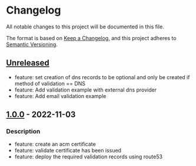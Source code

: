 # Changelog
All notable changes to this project will be documented in this file.

The format is based on [Keep a Changelog](https://keepachangelog.com/en/1.0.0/),
and this project adheres to [Semantic Versioning](https://semver.org/spec/v2.0.0.html).

## [Unreleased]
- feature: set creation of dns records to be optional and only be created if method of validation == DNS
- feature: Add validation example with external dns provider
- feature: Add email validation example

## [1.0.0] - 2022-11-03
### Description
- feature: create an acm certificate
- feature: validate certificate has been issued
- feature: deploy the required validation records using route53

[Unreleased]: https://github.com/boldlink/terraform-aws-acm/compare/1.0.0...HEAD

[1.0.0]: https://github.com/boldlink/terraform-aws-acm/releases/tag/1.0.0
